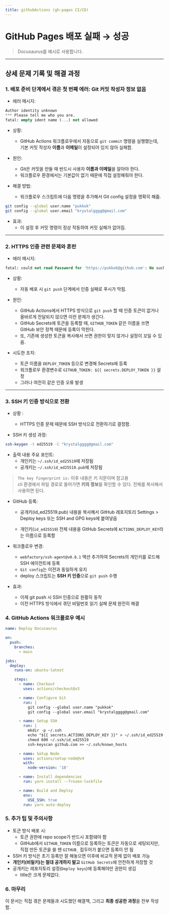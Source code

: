 ```yaml
---
title: githubActions (gh-pages CI/CD)
---
```


#  GitHub Pages 배포 실패 → 성공
> Docusaurus를 예시로 사용합니다.

---

## 상세 문제 기록 및 해결 과정

### 1. 배포 준비 단계에서 겪은 첫 번째 에러: Git 커밋 작성자 정보 없음
- 에러 메시지:
```sql
Author identity unknown
*** Please tell me who you are.
fatal: empty ident name (...) not allowed
```

- 상황: 
  - GitHub Actions 워크플로우에서 자동으로 `git commit` 명령을 실행했는데, <br/>
  기본 커밋 작성자 **이름**과 **이메일**이 설정되어 있지 않아 실패함.

- 원인: 
  - Git은 커밋을 만들 때 반드시 사용자 **이름과 이메일**을 알아야 한다.
  - 워크플로우 환경에서는 기본값이 없기 때문에 직접 설정해줘야 한다.

- 해결 방법: 
  - 워크플로우 스크립트에 다음 명령을 추가해서 Git config 설정을 명확히 해줌.
```bash
git config --global user.name "pukkok"
git config --global user.email "krystalgggg@gmail.com"
```

- 효과: 
  - 이 설정 후 커밋 명령이 정상 작동하여 커밋 실패가 없어짐.

---

### 2. HTTPS 인증 관련 문제와 혼란
- 에러 메시지:
```sql
fatal: could not read Password for 'https://pukkok@github.com': No such device or address
```

- 상황: 
  - 자동 배포 시 `git push` 단계에서 인증 실패로 푸시가 막힘.

- 원인: 
  - GitHub Actions에서 HTTPS 방식으로 `git push` 할 때 인증 토큰이 없거나 올바르게 전달되지 않으면 이런 문제가 생긴다.
  - GitHub Secrets에 토큰을 등록할 때, `GITHUB_TOKEN` 같은 이름을 쓰면 GitHub 보안 정책 때문에 등록이 막힌다.
  - 또, 기존에 생성한 토큰을 복사해서 쓰면 권한이 맞지 않거나 설정이 꼬일 수 있음.

- 시도한 조치:
  - 토큰 이름을 `DEPLOY_TOKEN` 등으로 변경해 Secrets에 등록
  - 워크플로우 환경변수로 `GITHUB_TOKEN: ${{ secrets.DEPLOY_TOKEN }}` 설정
  - 그러나 여전히 같은 인증 오류 발생

---

### 3. SSH 키 인증 방식으로 전환
- 상황 :
  - HTTPS 인증 문제 때문에 SSH 방식으로 전환하기로 결정함.

- SSH 키 생성 과정:
```bash
ssh-keygen -t ed25519 -C "krystalgggg@gmail.com"
```

- 출력 내용 주요 포인트:
  - 개인키는 `~/.ssh/id_ed25519`에 저장됨
  - 공개키는 `~/.ssh/id_ed25519.pub`에 저장됨

> `The key fingerprint is:` 이후 내용은 키 지문이며 참고용 <br/>
> cli 환경에서 파일 경로로 들어가면 **키의 정보**를 확인할 수 있다. 
> 전체를 복사해서 사용하면 된다.

- GitHub 등록:

  - 공개키(id_ed25519.pub) 내용을 복사해서 GitHub 레포지토리 Settings > Deploy keys 또는 SSH and GPG keys에 붙여넣음

  - 개인키(`id_ed25519`) 전체 내용을 GitHub Secrets에 `ACTIONS_DEPLOY_KEY`라는 이름으로 등록함

- 워크플로우 변경:
  - `webfactory/ssh-agent@v0.8.1` 액션 추가하여 Secrets의 개인키를 로드해 SSH 에이전트에 등록
  - `Git config`는 이전과 동일하게 유지
  - deploy 스크립트는 **SSH 키 인증**으로 `git push` 수행

- 효과:
  - 이제 git push 시 SSH 인증으로 원활히 동작
  - 이전 HTTPS 방식에서 겪던 비밀번호 읽기 실패 문제 완전히 해결

### 4. GitHub Actions 워크플로우 예시

```yaml
name: Deploy Docusaurus

on:
  push:
    branches:
      - main

jobs:
  deploy:
    runs-on: ubuntu-latest

    steps:
      - name: Checkout
        uses: actions/checkout@v3

      - name: Configure Git
        run: |
          git config --global user.name "pukkok"
          git config --global user.email "krystalgggg@gmail.com"

      - name: Setup SSH
        run: |
          mkdir -p ~/.ssh
          echo "${{ secrets.ACTIONS_DEPLOY_KEY }}" > ~/.ssh/id_ed25519
          chmod 600 ~/.ssh/id_ed25519
          ssh-keyscan github.com >> ~/.ssh/known_hosts

      - name: Setup Node
        uses: actions/setup-node@v4
        with:
          node-version: '18'

      - name: Install dependencies
        run: yarn install --frozen-lockfile

      - name: Build and Deploy
        env:
          USE_SSH: true
        run: yarn auto-deploy
```

### 5. 추가 팁 및 주의사항

- 토큰 방식 배포 시:
  - 토큰 권한에 repo scope가 반드시 포함돼야 함
  - GitHub에서 `GITHUB_TOKEN` 이름으로 등록하는 토큰은 자동으로 세팅되지만, <br/> 
    직접 만든 토큰을 쓸 땐 `GITHUB_` 접두어가 붙으면 등록이 안 됨
- SSH 키 방식은 초기 등록만 잘 해놓으면 이후에 비교적 문제 없이 배포 가능
- **개인키(비밀키)는 절대 공개하지 말고** `GitHub Secrets`에 안전하게 저장할 것
- 공개키는 레포지토리 설정(`Deploy keys`)에 등록해야만 권한이 생김
  - title은 크게 문제없다.

### 6. 마무리
이 문서는 직접 겪은 문제들과 시도했던 해결책, 그리고 **최종 성공한 과정**을 전부 작성함.